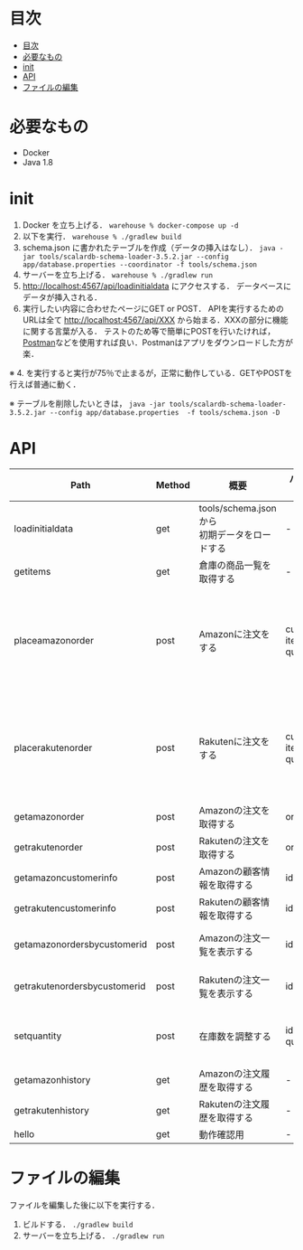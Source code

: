 # 目次
- [目次](#目次)
- [必要なもの](#必要なもの)
- [init](#init)
- [API](#api)
- [ファイルの編集](#ファイルの編集)
# 必要なもの
- Docker
- Java 1.8

# init
1. Docker を立ち上げる．
`warehouse % docker-compose up -d`
2. 以下を実行．
`warehouse % ./gradlew build`
3. schema.json に書かれたテーブルを作成（データの挿入はなし）．
`java -jar tools/scalardb-schema-loader-3.5.2.jar --config app/database.properties --coordinator -f tools/schema.json`
4. サーバーを立ち上げる．
`warehouse % ./gradlew run`
5. <http://localhost:4567/api/loadinitialdata> にアクセスする．  データベースにデータが挿入される．
6. 実行したい内容に合わせたページにGET or POST．
APIを実行するためのURLは全て <http://localhost:4567/api/XXX> から始まる．XXXの部分に機能に関する言葉が入る．
テストのため等で簡単にPOSTを行いたければ，[Postman](https://www.postman.com/)などを使用すれば良い．Postmanはアプリをダウンロードした方が楽．

※ 4. を実行すると実行が75％で止まるが，正常に動作している．GETやPOSTを行えば普通に動く．

※ テーブルを削除したいときは，
`java -jar tools/scalardb-schema-loader-3.5.2.jar --config app/database.properties  -f tools/schema.json -D`

# API

| Path                         | Method | 概要                                              | パラメータ名                           | 型                    | 内容                                                         |
| ---------------------------- | ------ | ------------------------------------------------- | -------------------------------------- | --------------------- | ------------------------------------------------------------ |
| loadinitialdata              | get    | tools/schema.jsonから <br >初期データをロードする | -                                      | -                     | -                                                            |
| getitems                     | get    | 倉庫の商品一覧を取得する                          | -                                      | -                     | -                                                            |
| placeamazonorder             | post   | Amazonに注文をする                                | customer_id <br> item_id <br> quantity | int <br> int <br> int | Amazonのカスタマーid <br> Amazonのアイテムid <br> 注文数量   |
| placerakutenorder            | post   | Rakutenに注文をする                               | customer_id <br> item_id <br> quantity | int <br> int <br> int | Rakutenのカスタマーid <br> Rakutenのアイテムid <br> 注文数量 |
| getamazonorder               | post   | Amazonの注文を取得する                            | order_id                               | int                   | Amazonの注文id                                               |
| getrakutenorder              | post   | Rakutenの注文を取得する                           | order_id                               | int                   | Rakutenの注文id                                              |
| getamazoncustomerinfo        | post   | Amazonの顧客情報を取得する                        | id                                     | int                   | Amazonの顧客id                                               |
| getrakutencustomerinfo       | post   | Rakutenの顧客情報を取得する                       | id                                     | int                   | Rakutenの顧客id                                              |
| getamazonordersbycustomerid  | post   | Amazonの注文一覧を表示する                        | id                                     | int                   | Amazonのカスタマーid                                         |
| getrakutenordersbycustomerid | post   | Rakutenの注文一覧を表示する                       | id                                     | int                   | Rakutenのカスタマーid                                        |
| setquantity                  | post   | 在庫数を調整する                                  | id   <br> quantity                     | int<br>int            | 商品id<br>増減させる数量                                     |
| getamazonhistory             | get    | Amazonの注文履歴を取得する                        | -                                      | -                     | -                                                            |
| getrakutenhistory            | get    | Rakutenの注文履歴を取得する                       | -                                      | -                     | -                                                            |
| hello                        | get    | 動作確認用                                        | -                                      | -                     | -                                                            |
# ファイルの編集

ファイルを編集した後に以下を実行する．
1. ビルドする．
`./gradlew build`
2. サーバーを立ち上げる．
`./gradlew run`
